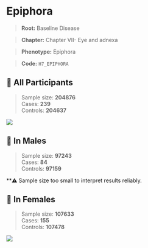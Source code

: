 # Epiphora

> **Root:** Baseline Disease  

> **Chapter:** Chapter VII- Eye and adnexa  

> **Phenotype:** Epiphora  

> **Code:** `H7_EPIPHORA`

## 🧪 All Participants  
> Sample size: **204876**  
> Cases: **239**  
> Controls: **204637**
<img src="/Disease/Figures/ALL/Baseline/H7_EPIPHORA.png"/>
<CsvTable src="/public/Disease/Data/ALL/Baseline/LG_H7_EPIPHORA.csv" label="🔍 View full results" />

## 👨 In Males  
> Sample size: **97243**  
> Cases: **84**  
> Controls: **97159**

**⚠️ Sample size too small to interpret results reliably.

## 👩 In Females  
> Sample size: **107633**  
> Cases: **155**  
> Controls: **107478**
<img src="/Disease/Figures/Female/Baseline/H7_EPIPHORA.png"/>
<CsvTable src="/public/Disease/Data/Female/Baseline/LG_H7_EPIPHORA.csv" label="🔍 View full results" />
